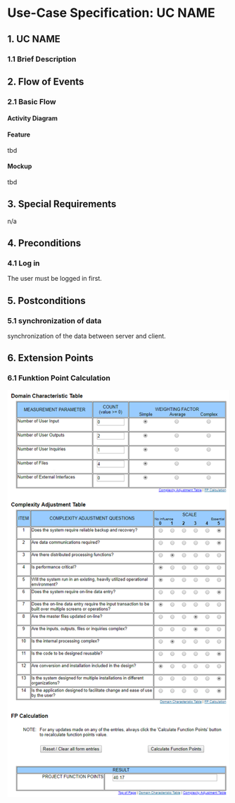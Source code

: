 # Use-Case Specification: UC NAME


## 1. UC NAME

### 1.1 Brief Description


## 2. Flow of Events

### 2.1 Basic Flow

#### Activity Diagram

#### Feature
tbd
#### Mockup
tbd

## 3. Special Requirements

n/a


## 4. Preconditions

### 4.1 Log in
The user must be logged in first.


## 5. Postconditions

### 5.1 synchronization of data
synchronization of the data between server and client.


## 6. Extension Points
### 6.1 Funktion Point Calculation
![Alt-Text](webMarketplaceFPCalc.png)
